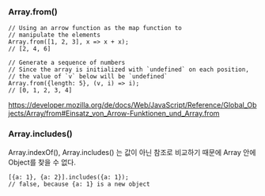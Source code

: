 
### Array.from()

```
// Using an arrow function as the map function to
// manipulate the elements
Array.from([1, 2, 3], x => x + x);      
// [2, 4, 6]

// Generate a sequence of numbers
// Since the array is initialized with `undefined` on each position,
// the value of `v` below will be `undefined`
Array.from({length: 5}, (v, i) => i);
// [0, 1, 2, 3, 4]
```


https://developer.mozilla.org/de/docs/Web/JavaScript/Reference/Global_Objects/Array/from#Einsatz_von_Arrow-Funktionen_und_Array.from


### Array.includes()

Array.indexOf(), Array.includes() 는 값이 아닌 참조로 비교하기 때문에 Array 안에 Object를 찾을 수 없다.
```
[{a: 1}, {a: 2}].includes({a: 1});
// false, because {a: 1} is a new object
```